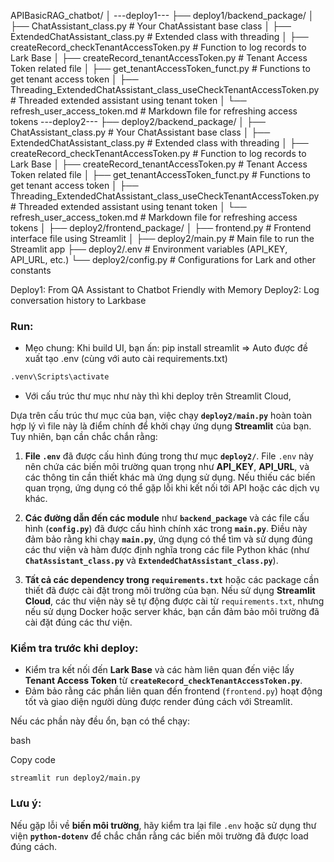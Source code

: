 
APIBasicRAG_chatbot/
│
---deploy1---
├── deploy1/backend_package/
│   ├── ChatAssistant_class.py                      # Your ChatAssistant base class
│   ├── ExtendedChatAssistant_class.py              # Extended class with threading
│   ├── createRecord_checkTenantAccessToken.py      # Function to log records to Lark Base
│   ├── createRecord_tenantAccessToken.py           # Tenant Access Token related file
│   ├── get_tenantAccessToken_funct.py              # Functions to get tenant access token
│   ├── Threading_ExtendedChatAssistant_class_useCheckTenantAccessToken.py # Threaded extended assistant using tenant token
│   └── refresh_user_access_token.md                # Markdown file for refreshing access tokens
---deploy2---
├── deploy2/backend_package/
│   ├── ChatAssistant_class.py                      # Your ChatAssistant base class
│   ├── ExtendedChatAssistant_class.py              # Extended class with threading
│   ├── createRecord_checkTenantAccessToken.py      # Function to log records to Lark Base
│   ├── createRecord_tenantAccessToken.py           # Tenant Access Token related file
│   ├── get_tenantAccessToken_funct.py              # Functions to get tenant access token
│   ├── Threading_ExtendedChatAssistant_class_useCheckTenantAccessToken.py # Threaded extended assistant using tenant token
│   └── refresh_user_access_token.md                # Markdown file for refreshing access tokens
│
├── deploy2/frontend_package/
│   ├── frontend.py                                 # Frontend interface file using Streamlit
│
├── deploy2/main.py                                         # Main file to run the Streamlit app
├── deploy2/.env                                            # Environment variables (API_KEY, API_URL, etc.)
└── deploy2/config.py                                       # Configurations for Lark and other constants

Deploy1: From QA Assistant to Chatbot Friendly with Memory
Deploy2: Log conversation history to Larkbase

### Run: 
- Mẹo chung: Khi build UI, bạn ấn: pip install streamlit => Auto được đề xuất tạo .env (cùng với auto cài requirements.txt)
```bash
.venv\Scripts\activate
```

- Với cấu trúc thư mục như này thì khi deploy trên Streamlit Cloud, 


Dựa trên cấu trúc thư mục của bạn, việc chạy **`deploy2/main.py`** hoàn toàn hợp lý vì file này là điểm chính để khởi chạy ứng dụng **Streamlit** của bạn. Tuy nhiên, bạn cần chắc chắn rằng:

1. **File `.env`** đã được cấu hình đúng trong thư mục **`deploy2/`**. File `.env` này nên chứa các biến môi trường quan trọng như **API_KEY**, **API_URL**, và các thông tin cần thiết khác mà ứng dụng sử dụng. Nếu thiếu các biến quan trọng, ứng dụng có thể gặp lỗi khi kết nối tới API hoặc các dịch vụ khác.
    
2. **Các đường dẫn đến các module** như **`backend_package`** và các file cấu hình (**`config.py`**) đã được cấu hình chính xác trong **`main.py`**. Điều này đảm bảo rằng khi chạy **`main.py`**, ứng dụng có thể tìm và sử dụng đúng các thư viện và hàm được định nghĩa trong các file Python khác (như **`ChatAssistant_class.py`** và **`ExtendedChatAssistant_class.py`**).
    
3. **Tất cả các dependency trong `requirements.txt`** hoặc các package cần thiết đã được cài đặt trong môi trường của bạn. Nếu sử dụng **Streamlit Cloud**, các thư viện này sẽ tự động được cài từ `requirements.txt`, nhưng nếu sử dụng Docker hoặc server khác, bạn cần đảm bảo môi trường đã cài đặt đúng các thư viện.
    

### Kiểm tra trước khi deploy:

- Kiểm tra kết nối đến **Lark Base** và các hàm liên quan đến việc lấy **Tenant Access Token** từ **`createRecord_checkTenantAccessToken.py`**.
- Đảm bảo rằng các phần liên quan đến frontend (`frontend.py`) hoạt động tốt và giao diện người dùng được render đúng cách với Streamlit.

Nếu các phần này đều ổn, bạn có thể chạy:

bash

Copy code

`streamlit run deploy2/main.py`

### Lưu ý:

Nếu gặp lỗi về **biến môi trường**, hãy kiểm tra lại file `.env` hoặc sử dụng thư viện **`python-dotenv`** để chắc chắn rằng các biến môi trường đã được load đúng cách.

